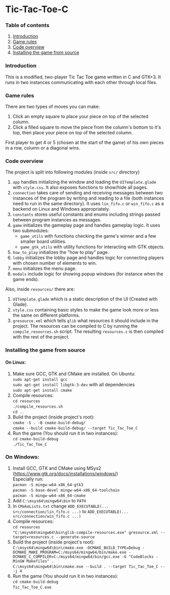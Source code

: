 # Tic-Tac-Toe-C

### Table of contents
1. [Introduction](#intro)
2. [Game rules](#rules)
3. [Code overview](#code)
4. [Installing the game from source](#install)

<a name="intro"></a>
### Introduction
This is a modified, two-player Tic Tac Toe game written in C and GTK+3. It runs in two instances communicating with each other through local files.

<a name="rules"></a>
### Game rules
There are two types of moves you can make:
1. Click an empty square to place your piece on top of the selected column.
2. Click a filled square to move the piece from the column's bottom to it's top, then place your piece on top of the selected column.

First player to get 4 or 5 (chosen at the start of the game) of his own pieces in a row, column or a diagonal wins.

<a name="code"></a>
### Code overview
The project is split into following modules (inside `src/` directory)
1. `app` handles initializing the window and loading the `UITemplate.glade` with `style.css`. It also exposes functions to show/hide all pages. 
2. `connection` takes care of sending and receiving messages between two instances of the program by writing and reading to a file (both instances need to run in the same directory). It uses `lin_fifo.c` or `win_fifo.c` as a backend on Linux and Windows appropriately.
3. `constants` stores useful constants and enums including strings passed between program instances as messages.
4. `game` initializes the gameplay page and handles gameplay logic. It uses two submodules: 
   - `game_utils` with functions checking the game's winner and a few smaller board utilities.
   - `game_gtk_utils` with utility functions for interacting with GTK objects.
5. `how_to_play` initializes the "how to play" page.
6. `lobby` initializes the lobby page and handles logic for connecting players with chosen number of elements to win.
7. `menu` initializes the menu page.
8. `modals` include logic for showing popup windows (for instance when the game ends).

Also, inside `resources/` there are:
1. `UITemplate.glade` which is a static description of the UI (Created with Glade).
2. `style.css` containing basic styles to make the game look more or less the same on different platforms.
3. `gresource.xml` which tells `glib` what resources it should include in the project. The resources can be compiled to C by running the `compile_resources.sh` script. The resulting `resources.c` is then compiled with the rest of the project.

<a name="install"></a>
### Installing the game from source
#### On Linux:
1. Make sure GCC, GTK and CMake are installed. On Ubuntu: \
`sudo apt-get install gcc` \
`sudo apt-get install libgtk-3-dev` with all dependencies \
`sudo apt-get install cmake`
2. Compile resources: \
`cd resources` \
`./compile_resources.sh` \
`cd ..`
3. Build the project (inside project's root): \
`cmake -S . -B cmake-build-debug/` \
`cmake --build cmake-build-debug/ --target Tic_Tac_Toe_C`
4. Run the game (You should run it in two instances): \
`cd cmake-build-debug` \
`./Tic_Tac_Toe_C`

### On Windows:
1. Install GCC, GTK and CMake using MSys2 (https://www.gtk.org/docs/installations/windows/) \
   Especially run: \
   `pacman -S mingw-w64-x86_64-gtk3` \
   `pacman -S base-devel mingw-w64-x86_64-toolchain` \
   `pacman -S mingw-w64-x86_64-cmake`
2. Add `C:\msys64\mingw64\bin` to `PATH`
3. In `CMakeLists.txt` change `ADD_EXECUTABLE(... src/connection/lin_fifo.c ...)` to `ADD_EXECUTABLE(... src/connection/win_fifo.c ...)`
4. Compile resources: \
   `cd resources` \
   `"C:\msys64\mingw64\bin\glib-compile-resources.exe" gresource.xml --target=resources.c --generate-source`
5. Build the project (inside project's root): \
   `C:\msys64\mingw64\bin\cmake.exe -DCMAKE_BUILD_TYPE=Debug -DCMAKE_MAKE_PROGRAM=C:/msys64/mingw64/bin/make.exe -DCMAKE_C_COMPILER=C:/msys64/mingw64/bin/gcc.exe -G "CodeBlocks - MinGW Makefiles" .` \
   `C:\msys64\mingw64\bin\cmake.exe --build . --target Tic_Tac_Toe_C -- -j 4`
6. Run the game (You should run it in two instances): \
   `cd cmake-build-debug` \
   `Tic_Tac_Toe_C.exe`
